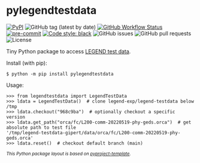 # pylegendtestdata

[![PyPI](https://img.shields.io/pypi/v/pylegendtestdata?logo=pypi)](https://pypi.org/project/pylegendtestdata/)
![GitHub tag (latest by date)](https://img.shields.io/github/v/tag/legend-exp/pylegendtestdata?logo=git)
[![GitHub Workflow Status](https://img.shields.io/github/checks-status/legend-exp/pylegendtestdata/main?label=main%20branch&logo=github)](https://github.com/legend-exp/pylegendtestdata/actions)
[![pre-commit](https://img.shields.io/badge/pre--commit-enabled-brightgreen?logo=pre-commit&logoColor=white)](https://github.com/pre-commit/pre-commit)
[![Code style: black](https://img.shields.io/badge/code%20style-black-000000.svg)](https://github.com/psf/black)
![GitHub issues](https://img.shields.io/github/issues/legend-exp/pylegendtestdata?logo=github)
![GitHub pull requests](https://img.shields.io/github/issues-pr/legend-exp/pylegendtestdata?logo=github)
![License](https://img.shields.io/github/license/legend-exp/pylegendtestdata)

Tiny Python package to access [LEGEND test data](https://github.com/legend-exp/legend-testdata).

Install (with pip):
```console
$ python -m pip install pylegendtestdata
```

Usage:

```pycon
>>> from legendtestdata import LegendTestData
>>> ldata = LegendTestData()  # clone legend-exp/legend-testdata below /tmp
>>> ldata.checkout("968c9ba")  # optionally checkout a specific version
>>> ldata.get_path("orca/fc/L200-comm-20220519-phy-geds.orca")  # get absolute path to test file
'/tmp/legend-testdata-gipert/data/orca/fc/L200-comm-20220519-phy-geds.orca'
>>> ldata.reset()  # checkout default branch (main)
```

<sub>*This Python package layout is based on [pyproject-template](https://github.com/gipert/pyproject-template).*</sub>
